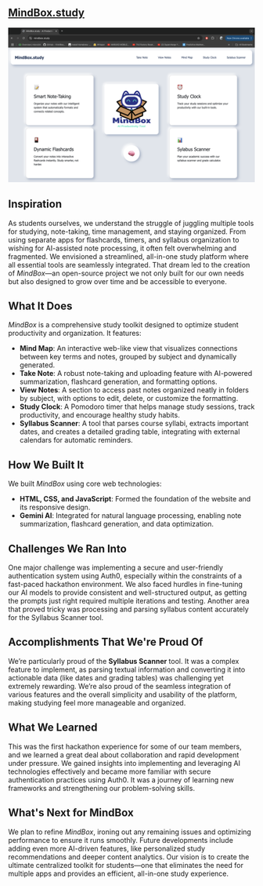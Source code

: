 ## [MindBox.study](https://mindbox.study/)

![Alt text](/assert/img/mindbox.png)

## Inspiration
As students ourselves, we understand the struggle of juggling multiple tools for studying, note-taking, time management, and staying organized. From using separate apps for flashcards, timers, and syllabus organization to wishing for AI-assisted note processing, it often felt overwhelming and fragmented. We envisioned a streamlined, all-in-one study platform where all essential tools are seamlessly integrated. That dream led to the creation of *MindBox*—an open-source project we not only built for our own needs but also designed to grow over time and be accessible to everyone.

## What It Does
*MindBox* is a comprehensive study toolkit designed to optimize student productivity and organization. It features:
- **Mind Map**: An interactive web-like view that visualizes connections between key terms and notes, grouped by subject and dynamically generated.
- **Take Note**: A robust note-taking and uploading feature with AI-powered summarization, flashcard generation, and formatting options.
- **View Notes**: A section to access past notes organized neatly in folders by subject, with options to edit, delete, or customize the formatting.
- **Study Clock**: A Pomodoro timer that helps manage study sessions, track productivity, and encourage healthy study habits.
- **Syllabus Scanner**: A tool that parses course syllabi, extracts important dates, and creates a detailed grading table, integrating with external calendars for automatic reminders.

## How We Built It
We built *MindBox* using core web technologies:
- **HTML, CSS, and JavaScript**: Formed the foundation of the website and its responsive design.
- **Gemini AI**: Integrated for natural language processing, enabling note summarization, flashcard generation, and data optimization.

## Challenges We Ran Into
One major challenge was implementing a secure and user-friendly authentication system using Auth0, especially within the constraints of a fast-paced hackathon environment. We also faced hurdles in fine-tuning our AI models to provide consistent and well-structured output, as getting the prompts just right required multiple iterations and testing. Another area that proved tricky was processing and parsing syllabus content accurately for the Syllabus Scanner tool.

## Accomplishments That We're Proud Of
We’re particularly proud of the **Syllabus Scanner** tool. It was a complex feature to implement, as parsing textual information and converting it into actionable data (like dates and grading tables) was challenging yet extremely rewarding. We’re also proud of the seamless integration of various features and the overall simplicity and usability of the platform, making studying feel more manageable and organized.

## What We Learned
This was the first hackathon experience for some of our team members, and we learned a great deal about collaboration and rapid development under pressure. We gained insights into implementing and leveraging AI technologies effectively and became more familiar with secure authentication practices using Auth0. It was a journey of learning new frameworks and strengthening our problem-solving skills.

## What's Next for MindBox
We plan to refine *MindBox*, ironing out any remaining issues and optimizing performance to ensure it runs smoothly. Future developments include adding even more AI-driven features, like personalized study recommendations and deeper content analytics. Our vision is to create the ultimate centralized toolkit for students—one that eliminates the need for multiple apps and provides an efficient, all-in-one study experience.
